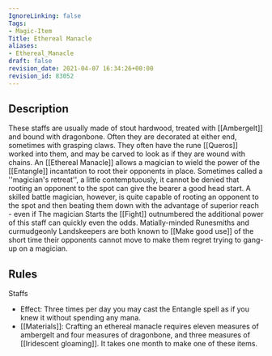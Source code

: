 ```yaml
---
IgnoreLinking: false
Tags:
- Magic-Item
Title: Ethereal Manacle
aliases:
- Ethereal_Manacle
draft: false
revision_date: 2021-04-07 16:34:26+00:00
revision_id: 83052
---
```


## Description
These staffs are usually made of stout hardwood, treated with [[Ambergelt]] and bound with dragonbone. Often they are decorated at either end, sometimes with grasping claws. They often have the rune [[Queros]] worked into them, and may be carved to look as if they are wound with chains. An [[Ethereal Manacle]] allows a magician to wield the power of the [[Entangle]] incantation to root their opponents in place.
Sometimes called a ''magician's retreat'', a little contemptuously, it cannot be denied that rooting an opponent to the spot can give the bearer a good head start. A skilled battle magician, however, is quite capable of rooting an opponent to the spot and then beating them down with the advantage of superior reach - even if The magician Starts the [[Fight]] outnumbered the additional power of this staff can quickly even the odds. Matially-minded Runesmiths and curmudgeonly Landskeepers are both known to [[Make good use]] of the short time their opponents cannot move to make them regret trying to gang-up on a magician.
## Rules
Staffs
* Effect: Three times per day you may cast the Entangle spell as if you knew it without spending any mana.
* [[Materials]]: Crafting an ethereal manacle requires eleven measures of ambergelt and four measures of dragonbone, and three measures of [[Iridescent gloaming]]. It takes one month to make one of these items.
